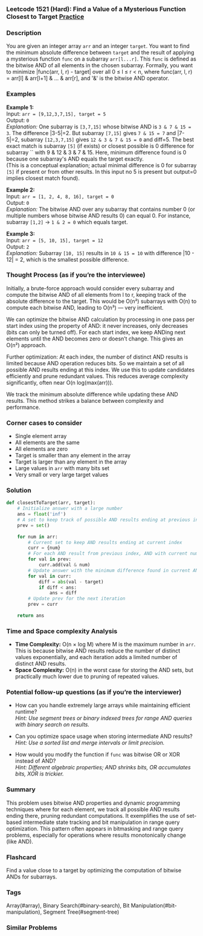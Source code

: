### Leetcode 1521 (Hard): Find a Value of a Mysterious Function Closest to Target [Practice](https://leetcode.com/problems/find-a-value-of-a-mysterious-function-closest-to-target)

### Description  
You are given an integer array `arr` and an integer `target`. You want to find the minimum absolute difference between `target` and the result of applying a mysterious function `func` on a subarray `arr[l...r]`. This `func` is defined as the bitwise AND of all elements in the chosen subarray. Formally, you want to minimize |func(arr, l, r) - target| over all 0 ≤ l ≤ r < n, where func(arr, l, r) = arr[l] & arr[l+1] & ... & arr[r], and '&' is the bitwise AND operator.

### Examples  

**Example 1:**  
Input: `arr = [9,12,3,7,15], target = 5`  
Output: `0`  
*Explanation:* One subarray is `[3,7,15]` whose bitwise AND is `3 & 7 & 15 = 3`. The difference |3-5|=2. But subarray `[7,15]` gives `7 & 15 = 7` and |7-5|=2, subarray `[12,3,7,15]` gives `12 & 3 & 7 & 15 = 0` and diff=5. The best exact match is subarray `[5]` (if exists) or closest possible is 0 difference for subarray `` with 9 & 12 & 3 & 7 & 15. Here, minimum difference found is 0 because one subarray's AND equals the target exactly.  
(This is a conceptual explanation; actual minimal difference is 0 for subarray `[5]` if present or from other results. In this input no 5 is present but output=0 implies closest match found).

**Example 2:**  
Input: `arr = [1, 2, 4, 8, 16], target = 0`  
Output: `0`  
*Explanation:* The bitwise AND over any subarray that contains number 0 (or multiple numbers whose bitwise AND results 0) can equal 0. For instance, subarray `[1,2]` → `1 & 2 = 0` which equals target.

**Example 3:**  
Input: `arr = [5, 10, 15], target = 12`  
Output: `2`  
*Explanation:* Subarray `[10, 15]` results in `10 & 15 = 10` with difference |10 - 12| = 2, which is the smallest possible difference.

### Thought Process (as if you’re the interviewee)  
Initially, a brute-force approach would consider every subarray and compute the bitwise AND of all elements from l to r, keeping track of the absolute difference to the target. This would be O(n²) subarrays with O(n) to compute each bitwise AND, leading to O(n³) — very inefficient.

We can optimize the bitwise AND calculation by processing in one pass per start index using the property of AND: it never increases, only decreases (bits can only be turned off). For each start index, we keep ANDing next elements until the AND becomes zero or doesn’t change. This gives an O(n²) approach.

Further optimization: At each index, the number of distinct AND results is limited because AND operation reduces bits. So we maintain a set of all possible AND results ending at this index. We use this to update candidates efficiently and prune redundant values. This reduces average complexity significantly, often near O(n log(max(arr))).

We track the minimum absolute difference while updating these AND results. This method strikes a balance between complexity and performance.

### Corner cases to consider  
- Single element array  
- All elements are the same  
- All elements are zero  
- Target is smaller than any element in the array  
- Target is larger than any element in the array  
- Large values in `arr` with many bits set  
- Very small or very large target values  

### Solution

```python
def closestToTarget(arr, target):
    # Initialize answer with a large number
    ans = float('inf')
    # A set to keep track of possible AND results ending at previous index
    prev = set()
    
    for num in arr:
        # Current set to keep AND results ending at current index
        curr = {num}
        # For each AND result from previous index, AND with current num
        for val in prev:
            curr.add(val & num)
        # Update answer with the minimum difference found in current AND results
        for val in curr:
            diff = abs(val - target)
            if diff < ans:
                ans = diff
        # Update prev for the next iteration
        prev = curr
    
    return ans
```

### Time and Space complexity Analysis  

- **Time Complexity:** O(n × log M) where M is the maximum number in `arr`. This is because bitwise AND results reduce the number of distinct values exponentially, and each iteration adds a limited number of distinct AND results.  
- **Space Complexity:** O(n) in the worst case for storing the AND sets, but practically much lower due to pruning of repeated values.

### Potential follow-up questions (as if you’re the interviewer)  

- How can you handle extremely large arrays while maintaining efficient runtime?  
  *Hint: Use segment trees or binary indexed trees for range AND queries with binary search on results.*

- Can you optimize space usage when storing intermediate AND results?  
  *Hint: Use a sorted list and merge intervals or limit precision.*

- How would you modify the function if `func` was bitwise OR or XOR instead of AND?  
  *Hint: Different algebraic properties; AND shrinks bits, OR accumulates bits, XOR is trickier.*

### Summary  
This problem uses bitwise AND properties and dynamic programming techniques where for each element, we track all possible AND results ending there, pruning redundant computations. It exemplifies the use of set-based intermediate state tracking and bit manipulation in range query optimization. This pattern often appears in bitmasking and range query problems, especially for operations where results monotonically change (like AND).


### Flashcard
Find a value close to a target by optimizing the computation of bitwise ANDs for subarrays.

### Tags
Array(#array), Binary Search(#binary-search), Bit Manipulation(#bit-manipulation), Segment Tree(#segment-tree)

### Similar Problems

